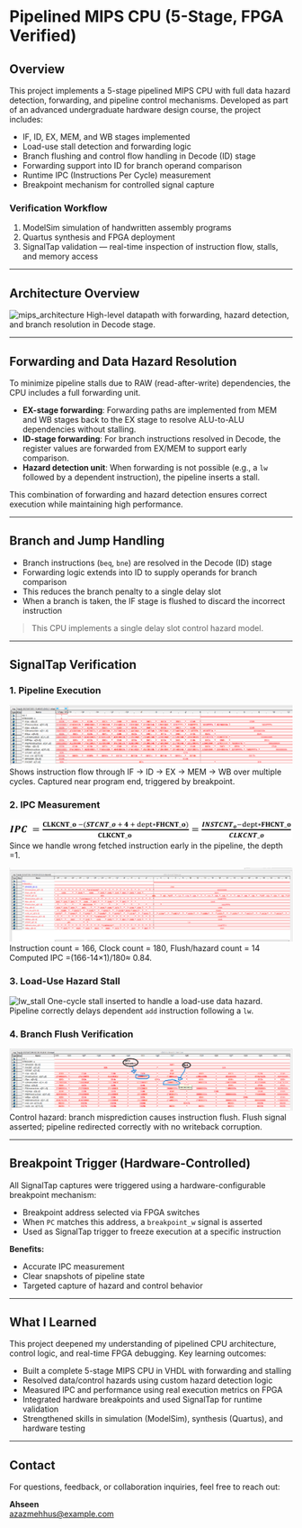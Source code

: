 # Pipelined MIPS CPU (5-Stage, FPGA Verified)

## Overview

This project implements a 5-stage pipelined MIPS CPU with full data hazard detection, forwarding, and pipeline control mechanisms. Developed as part of an advanced undergraduate hardware design course, the project includes:

* IF, ID, EX, MEM, and WB stages implemented
* Load-use stall detection and forwarding logic
* Branch flushing and control flow handling in Decode (ID) stage
* Forwarding support into ID for branch operand comparison
* Runtime IPC (Instructions Per Cycle) measurement
* Breakpoint mechanism for controlled signal capture

### Verification Workflow

1. ModelSim simulation of handwritten assembly programs
2. Quartus synthesis and FPGA deployment
3. SignalTap validation — real-time inspection of instruction flow, stalls, and memory access

---

## Architecture Overview

![mips\_architecture](doc/mips_architecture.png)
High-level datapath with forwarding, hazard detection, and branch resolution in Decode stage.

---

## Forwarding and Data Hazard Resolution

To minimize pipeline stalls due to RAW (read-after-write) dependencies, the CPU includes a full forwarding unit.

* **EX-stage forwarding**: Forwarding paths are implemented from MEM and WB stages back to the EX stage to resolve ALU-to-ALU dependencies without stalling.
* **ID-stage forwarding**: For branch instructions resolved in Decode, the register values are forwarded from EX/MEM to support early comparison.
* **Hazard detection unit**: When forwarding is not possible (e.g., a `lw` followed by a dependent instruction), the pipeline inserts a stall.

This combination of forwarding and hazard detection ensures correct execution while maintaining high performance.

---

## Branch and Jump Handling

* Branch instructions (`beq`, `bne`) are resolved in the Decode (ID) stage
* Forwarding logic extends into ID to supply operands for branch comparison
* This reduces the branch penalty to a single delay slot
* When a branch is taken, the IF stage is flushed to discard the incorrect instruction

> This CPU implements a single delay slot control hazard model.

---

## SignalTap Verification

### 1. Pipeline Execution

![pipeline](doc/pipeline_flow.png)
Shows instruction flow through IF → ID → EX → MEM → WB over multiple cycles.
Captured near program end, triggered by breakpoint.

### 2. IPC Measurement

![ipc\_formula](doc/ipc_formula.png)
Since we handle wrong fetched instruction early in the pipeline, the depth =1.

![ipc](doc/ipc_counters.png)
Instruction count = 166, Clock count = 180, Flush/hazard count = 14
Computed IPC =(166-14×1)/180≈ 0.84.

### 3. Load-Use Hazard Stall

![lw\_stall](doc/lw_stall.png)
One-cycle stall inserted to handle a load-use data hazard.
Pipeline correctly delays dependent `add` instruction following a `lw`.

### 4. Branch Flush Verification

![flush](doc/flush.png)
Control hazard: branch misprediction causes instruction flush.
Flush signal asserted; pipeline redirected correctly with no writeback corruption.

---

## Breakpoint Trigger (Hardware-Controlled)

All SignalTap captures were triggered using a hardware-configurable breakpoint mechanism:

* Breakpoint address selected via FPGA switches
* When `PC` matches this address, a `breakpoint_w` signal is asserted
* Used as SignalTap trigger to freeze execution at a specific instruction

**Benefits:**

* Accurate IPC measurement
* Clear snapshots of pipeline state
* Targeted capture of hazard and control behavior

---

## What I Learned

This project deepened my understanding of pipelined CPU architecture, control logic, and real-time FPGA debugging. Key learning outcomes:

- Built a complete 5-stage MIPS CPU in VHDL with forwarding and stalling
- Resolved data/control hazards using custom hazard detection logic
- Measured IPC and performance using real execution metrics on FPGA
- Integrated hardware breakpoints and used SignalTap for runtime validation
- Strengthened skills in simulation (ModelSim), synthesis (Quartus), and hardware testing

---

## Contact

For questions, feedback, or collaboration inquiries, feel free to reach out:

**Ahseen**  
 azazmehhus@example.com

